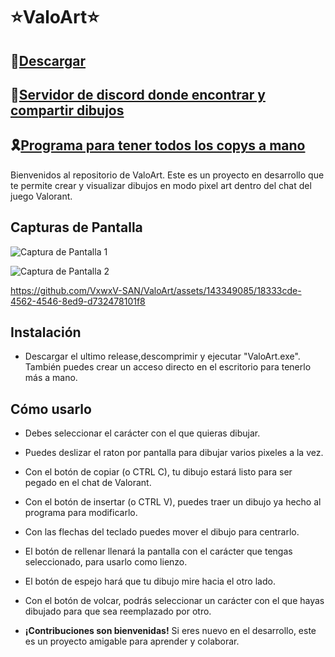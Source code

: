 # ⭐ValoArt⭐

## 🚀[Descargar](https://github.com/VxwxV-SAN/ValoArt/releases/latest/download/ValoArt.zip)

## 🎀[Servidor de discord donde encontrar y compartir dibujos](https://discord.gg/MT252wJAgw) 

## 🎗️[Programa para tener todos los copys a mano](https://github.com/VxwxV-SAN/ValoArt-Copys)

Bienvenidos al repositorio de ValoArt. Este es un proyecto en desarrollo que te permite crear y visualizar dibujos en modo pixel art dentro del chat del juego Valorant.

## Capturas de Pantalla

![Captura de Pantalla 1](https://github.com/VxwxV-SAN/ValoArt/assets/143349085/dd1de60e-4da7-484b-b6d9-456b563703fe)

![Captura de Pantalla 2](https://github.com/VxwxV-SAN/ValoArt/assets/143349085/bc3f1a41-71cc-4a8b-8353-551cdb82b5f9)

https://github.com/VxwxV-SAN/ValoArt/assets/143349085/18333cde-4562-4546-8ed9-d732478101f8

## Instalación 
- Descargar el ultimo release,descomprimir y ejecutar "ValoArt.exe". También puedes crear un acceso directo en el escritorio para tenerlo más a mano.

## Cómo usarlo
- Debes seleccionar el carácter con el que quieras dibujar.
- Puedes deslizar el raton por pantalla para dibujar varios pixeles a la vez.
- Con el botón de copiar (o CTRL C), tu dibujo estará listo para ser pegado en el chat de Valorant.
- Con el botón de insertar (o CTRL V), puedes traer un dibujo ya hecho al programa para modificarlo.
- Con las flechas del teclado puedes mover el dibujo para centrarlo.
- El botón de rellenar llenará la pantalla con el carácter que tengas seleccionado, para usarlo como lienzo.
- El botón de espejo hará que tu dibujo mire hacia el otro lado.
- Con el botón de volcar, podrás seleccionar un carácter con el que hayas dibujado para que sea reemplazado por otro.

- **¡Contribuciones son bienvenidas!** Si eres nuevo en el desarrollo, este es un proyecto amigable para aprender y colaborar.
